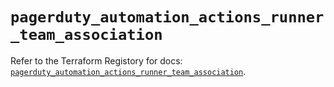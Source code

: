 # `pagerduty_automation_actions_runner_team_association`

Refer to the Terraform Registory for docs: [`pagerduty_automation_actions_runner_team_association`](https://www.terraform.io/docs/providers/pagerduty/r/automation_actions_runner_team_association).
